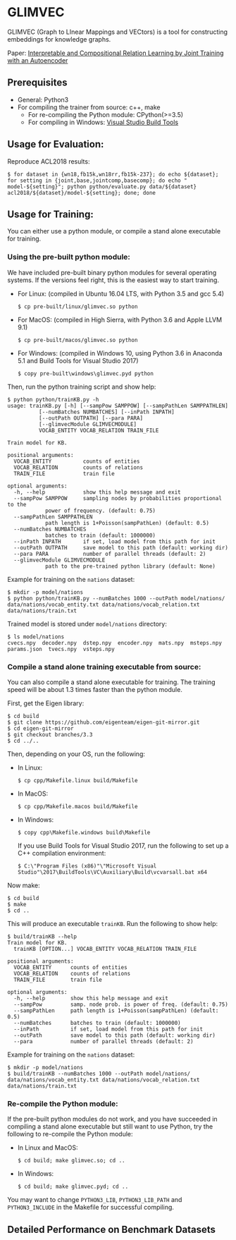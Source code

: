 # GLIMVEC

GLIMVEC (Graph to LInear Mappings and VECtors) is a tool for constructing embeddings for knowledge graphs.

Paper: [Interpretable and Compositional Relation Learning by Joint Training with an Autoencoder](https://arxiv.org/abs/1805.09547)

## Prerequisites

* General: Python3
* For compiling the trainer from source: c++, make
    * For re-compiling the Python module: CPython(>=3.5)
    * For compiling in Windows: [Visual Studio Build Tools](http://landinghub.visualstudio.com/visual-cpp-build-tools)

## Usage for Evaluation:

Reproduce ACL2018 results:

    $ for dataset in {wn18,fb15k,wn18rr,fb15k-237}; do echo ${dataset}; for setting in {joint,base,jointcomp,basecomp}; do echo " model-${setting}"; python python/evaluate.py data/${dataset} acl2018/${dataset}/model-${setting}; done; done

## Usage for Training:

You can either use a python module, or compile a stand alone executable for training.

### Using the pre-built python module:

We have included pre-built binary python modules for several operating systems. If the versions feel right, this is the easiest way to start training.

* For Linux: (compiled in Ubuntu 16.04 LTS, with Python 3.5 and gcc 5.4)

    `$ cp pre-built/linux/glimvec.so python`

* For MacOS: (compiled in High Sierra, with Python 3.6 and Apple LLVM 9.1)

    `$ cp pre-built/macos/glimvec.so python`

* For Windows: (compiled in Windows 10, using Python 3.6 in Anaconda 5.1 and Build Tools for Visual Studio 2017)

    `$ copy pre-built\windows\glimvec.pyd python`

Then, run the python training script and show help:

    $ python python/trainKB.py -h
    usage: trainKB.py [-h] [--sampPow SAMPPOW] [--sampPathLen SAMPPATHLEN]
              [--numBatches NUMBATCHES] [--inPath INPATH]
              [--outPath OUTPATH] [--para PARA]
              [--glimvecModule GLIMVECMODULE]
              VOCAB_ENTITY VOCAB_RELATION TRAIN_FILE

    Train model for KB.

    positional arguments:
      VOCAB_ENTITY          counts of entities
      VOCAB_RELATION        counts of relations
      TRAIN_FILE            train file

    optional arguments:
      -h, --help            show this help message and exit
      --sampPow SAMPPOW     sampling nodes by probabilities proportional to the
                power of frequency. (default: 0.75)
      --sampPathLen SAMPPATHLEN
                path length is 1+Poisson(sampPathLen) (default: 0.5)
      --numBatches NUMBATCHES
                batches to train (default: 1000000)
      --inPath INPATH       if set, load model from this path for init
      --outPath OUTPATH     save model to this path (default: working dir)
      --para PARA           number of parallel threads (default: 2)
      --glimvecModule GLIMVECMODULE
                path to the pre-trained python library (default: None)

Example for training on the `nations` dataset:

    $ mkdir -p model/nations
    $ python python/trainKB.py --numBatches 1000 --outPath model/nations/ data/nations/vocab_entity.txt data/nations/vocab_relation.txt data/nations/train.txt

Trained model is stored under `model/nations` directory:

    $ ls model/nations
    cvecs.npy  decoder.npy  dstep.npy  encoder.npy  mats.npy  msteps.npy  params.json  tvecs.npy  vsteps.npy
              
### Compile a stand alone training executable from source:

You can also compile a stand alone executable for training. The training speed will be about 1.3 times faster than the python module.

First, get the Eigen library:

    $ cd build
    $ git clone https://github.com/eigenteam/eigen-git-mirror.git
    $ cd eigen-git-mirror
    $ git checkout branches/3.3
    $ cd ../..

Then, depending on your OS, run the following:

* In Linux:

    `$ cp cpp/Makefile.linux build/Makefile`

* In MacOS:

    `$ cp cpp/Makefile.macos build/Makefile`

* In Windows:

    `$ copy cpp\Makefile.windows build\Makefile`

    If you use Build Tools for Visual Studio 2017, run the following to set up a C++ compilation environment:

    `$ C:\"Program Files (x86)"\"Microsoft Visual Studio"\2017\BuildTools\VC\Auxiliary\Build\vcvarsall.bat x64`

Now make:

    $ cd build
    $ make
    $ cd ..

This will produce an executable `trainKB`. Run the following to show help:

    $ build/trainKB --help
    Train model for KB.
      trainKB [OPTION...] VOCAB_ENTITY VOCAB_RELATION TRAIN_FILE

    positional arguments:
      VOCAB_ENTITY      counts of entities
      VOCAB_RELATION    counts of relations
      TRAIN_FILE        train file

    optional arguments:
      -h, --help        show this help message and exit
      --sampPow         samp. node prob. is power of freq. (default: 0.75)
      --sampPathLen     path length is 1+Poisson(sampPathLen) (default: 0.5)
      --numBatches      batches to train (default: 1000000)
      --inPath          if set, load model from this path for init
      --outPath         save model to this path (default: working dir)
      --para            number of parallel threads (default: 2)

Example for training on the `nations` dataset:

    $ mkdir -p model/nations
    $ build/trainKB --numBatches 1000 --outPath model/nations/ data/nations/vocab_entity.txt data/nations/vocab_relation.txt data/nations/train.txt

### Re-compile the Python module:

If the pre-built python modules do not work, and you have succeeded in compiling a stand alone executable but still want to use Python, try the following to re-compile the Python module:

* In Linux and MacOS:

    `$ cd build; make glimvec.so; cd ..`

* In Windows:

    `$ cd build; make glimvec.pyd; cd ..`

You may want to change `PYTHON3_LIB`, `PYTHON3_LIB_PATH` and `PYTHON3_INCLUDE` in the Makefile for successful compiling.

## Detailed Performance on Benchmark Datasets

